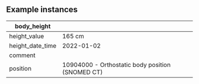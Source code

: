 ## Example instances

| body_height      |                   |
|-----------------|-------------------|
| height_value |165 cm           |
| height_date_time |2022-01-02        |
| comment |                 |
| position |10904000 - Orthostatic body position (SNOMED CT)  |


